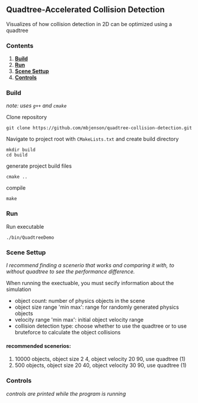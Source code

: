 ## Quadtree-Accelerated Collision Detection

Visualizes of how collision detection in 2D can be optimized using a quadtree

### Contents
1. [**Build**](#build)
2. [**Run**](#run)
3. [**Scene Settup**](#scene-settup)
4. [**Controls**](#controls)

### Build
*note: uses `g++` and `cmake`*

Clone repository

    git clone https://github.com/mbjenson/quadtree-collision-detection.git
Navigate to project root with `CMakeLists.txt` and create build directory

    mkdir build
    cd build
generate project build files

    cmake ..
compile

    make

### Run
Run executable

    ./bin/QuadtreeDemo
### Scene Settup
*I recommend finding a scenerio that works and comparing it with, to without quadtree to see the performance difference.*

When running the exectuable, you must secify information about the simulation
* object count: number of physics objects in the scene
* object size range 'min max': range for randomly generated physics objects
* velocity range 'min max': initial object velocity range
* collision detection type: choose whether to use the quadtree or to use bruteforce to calculate the object collisions

#### recommended scenerios:
1) 10000 objects, object size 2 4, object velocity 20 90, use quadtree (1)
2) 500 objects, object size 20 40, object velocity 30 90, use quadtree (1)

### Controls
*controls are printed while the program is running*















